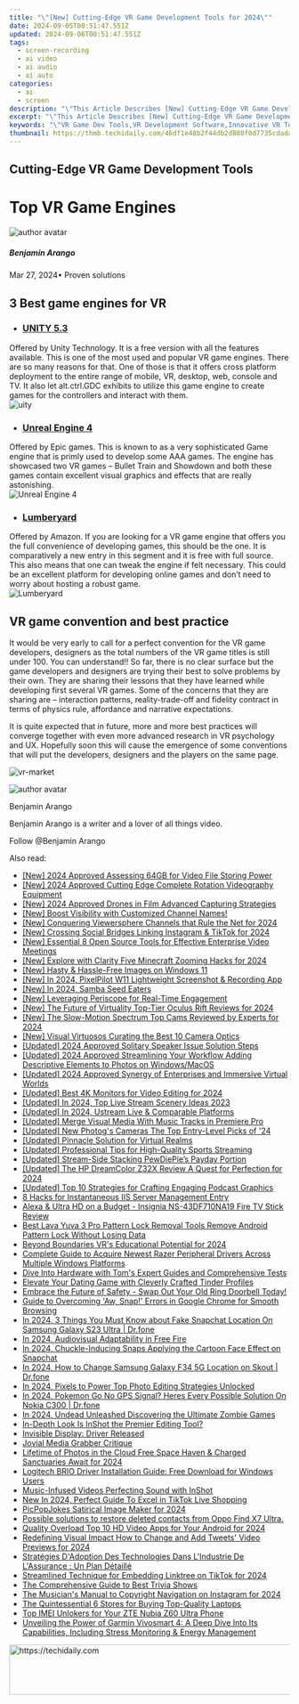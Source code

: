 ```yaml
---
title: "\"[New] Cutting-Edge VR Game Development Tools for 2024\""
date: 2024-09-05T00:51:47.551Z
updated: 2024-09-06T00:51:47.551Z
tags: 
  - screen-recording
  - ai video
  - ai audio
  - ai auto
categories: 
  - ai
  - screen
description: "\"This Article Describes [New] Cutting-Edge VR Game Development Tools for 2024\""
excerpt: "\"This Article Describes [New] Cutting-Edge VR Game Development Tools for 2024\""
keywords: "\"VR Game Dev Tools,VR Development Software,Innovative VR Tools,Leading VR Platforms,Advanced VR Development,Cutting-Edge VR Tech,Next-Gen VR Tools\""
thumbnail: https://thmb.techidaily.com/46df1e48b2f44db2d880f0d7735cdada8076c6dcb75637faff2a09a30c684309.jpg
---
```


## Cutting-Edge VR Game Development Tools

# Top VR Game Engines

![author avatar](https://images.wondershare.com/filmora/article-images/benjamin-arango-author.jpg)

##### Benjamin Arango

 Mar 27, 2024• Proven solutions

## 3 Best game engines for VR

* ### [UNITY 5.3]( https://unity3d.com/cn/unity/whats-new/unity-5.3 )  

 Offered by Unity Technology. It is a free version with all the features available. This is one of the most used and popular VR game engines. There are so many reasons for that. One of those is that it offers cross platform deployment to the entire range of mobile, VR, desktop, web, console and TV. It also let alt.ctrl.GDC exhibits to utilize this game engine to create games for the controllers and interact with them.  
![uity ](https://images.wondershare.com/filmora/resource/uity.jpg )

* ### [Unreal Engine 4]( https://www.unrealengine.com/zh-CN/what-is-unreal-engine-4 )  

 Offered by Epic games. This is known to as a very sophisticated Game engine that is primly used to develop some AAA games. The engine has showcased two VR games – Bullet Train and Showdown and both these games contain excellent visual graphics and effects that are really astonishing.  
![Unreal Engine 4 ](https://images.wondershare.com/filmora/resource/unreal-engine.jpg )

* ### [Lumberyard]( https://aws.amazon.com/cn/lumberyard/ )  

 Offered by Amazon. If you are looking for a VR game engine that offers you the full convenience of developing games, this should be the one. It is comparatively a new entry in this segment and it is free with full source. This also means that one can tweak the engine if felt necessary. This could be an excellent platform for developing online games and don’t need to worry about hosting a robust game.  
![Lumberyard ](https://images.wondershare.com/filmora/resource/lumberyard.jpg )

## VR game convention and best practice

 It would be very early to call for a perfect convention for the VR game developers, designers as the total numbers of the VR game titles is still under 100\. You can understand!! So far, there is no clear surface but the game developers and designers are trying their best to solve problems by their own. They are sharing their lessons that they have learned while developing first several VR games. Some of the concerns that they are sharing are – interaction patterns, reality-trade-off and fidelity contract in terms of physics rule, affordance and narrative expectations.

 It is quite expected that in future, more and more best practices will converge together with even more advanced research in VR psychology and UX. Hopefully soon this will cause the emergence of some conventions that will put the developers, designers and the players on the same page.

![ vr-market]( https://images.wondershare.com/filmora/resource/vr-market.jpg)

![author avatar](https://images.wondershare.com/filmora/article-images/benjamin-arango-author.jpg)

Benjamin Arango

Benjamin Arango is a writer and a lover of all things video.

Follow @Benjamin Arango


<ins class="adsbygoogle"
     style="display:block"
     data-ad-format="autorelaxed"
     data-ad-client="ca-pub-7571918770474297"
     data-ad-slot="1223367746"></ins>



<ins class="adsbygoogle"
     style="display:block"
     data-ad-client="ca-pub-7571918770474297"
     data-ad-slot="8358498916"
     data-ad-format="auto"
     data-full-width-responsive="true"></ins>


<span class="atpl-alsoreadstyle">Also read:</span>
<div><ul>
<li><a href="https://fox-friendly.techidaily.com/new-2024-approved-assessing-64gb-for-video-file-storing-power/"><u>[New] 2024 Approved  Assessing 64GB for Video File Storing Power</u></a></li>
<li><a href="https://fox-friendly.techidaily.com/new-2024-approved-cutting-edge-complete-rotation-videography-equipment/"><u>[New] 2024 Approved  Cutting Edge  Complete Rotation Videography Equipment</u></a></li>
<li><a href="https://fox-friendly.techidaily.com/new-2024-approved-drones-in-film-advanced-capturing-strategies/"><u>[New] 2024 Approved  Drones in Film  Advanced Capturing Strategies</u></a></li>
<li><a href="https://youtube-zero.techidaily.com/oost-visibility-with-customized-channel-names/"><u>[New] Boost Visibility with Customized Channel Names!</u></a></li>
<li><a href="https://youtube-zero.techidaily.com/onquering-viewersphere-channels-that-rule-the-net-for-2024/"><u>[New] Conquering Viewersphere  Channels that Rule the Net for 2024</u></a></li>
<li><a href="https://fox-friendly.techidaily.com/new-crossing-social-bridges-linking-instagram-and-tiktok-for-2024/"><u>[New] Crossing Social Bridges  Linking Instagram & TikTok for 2024</u></a></li>
<li><a href="https://desktop-recording.techidaily.com/new-essential-8-open-source-tools-for-effective-enterprise-video-meetings/"><u>[New] Essential 8 Open Source Tools for Effective Enterprise Video Meetings</u></a></li>
<li><a href="https://fox-friendly.techidaily.com/new-explore-with-clarity-five-minecraft-zooming-hacks-for-2024/"><u>[New] Explore with Clarity  Five Minecraft Zooming Hacks for 2024</u></a></li>
<li><a href="https://fox-friendly.techidaily.com/new-hasty-and-hassle-free-images-on-windows-11/"><u>[New] Hasty & Hassle-Free Images on Windows 11</u></a></li>
<li><a href="https://remote-screen-capture.techidaily.com/new-in-2024-pixelpilot-w11-lightweight-screenshot-and-recording-app/"><u>[New] In 2024, PixelPilot W11  Lightweight Screenshot & Recording App</u></a></li>
<li><a href="https://fox-friendly.techidaily.com/new-in-2024-samba-seed-eaters/"><u>[New] In 2024, Samba Seed Eaters</u></a></li>
<li><a href="https://fox-friendly.techidaily.com/new-leveraging-periscope-for-real-time-engagement/"><u>[New] Leveraging Periscope for Real-Time Engagement</u></a></li>
<li><a href="https://fox-friendly.techidaily.com/new-the-future-of-virtuality-top-tier-oculus-rift-reviews-for-2024/"><u>[New] The Future of Virtuality  Top-Tier Oculus Rift Reviews for 2024</u></a></li>
<li><a href="https://fox-friendly.techidaily.com/new-the-slow-motion-spectrum-top-cams-reviewed-by-experts-for-2024/"><u>[New] The Slow-Motion Spectrum  Top Cams Reviewed by Experts for 2024</u></a></li>
<li><a href="https://fox-friendly.techidaily.com/new-visual-virtuosos-curating-the-best-10-camera-optics/"><u>[New] Visual Virtuosos  Curating the Best 10 Camera Optics</u></a></li>
<li><a href="https://fox-friendly.techidaily.com/updated-2024-approved-solitary-speaker-issue-solution-steps/"><u>[Updated] 2024 Approved  Solitary Speaker Issue  Solution Steps</u></a></li>
<li><a href="https://fox-friendly.techidaily.com/updated-2024-approved-streamlining-your-workflow-adding-descriptive-elements-to-photos-on-windowsmacos/"><u>[Updated] 2024 Approved  Streamlining Your Workflow  Adding Descriptive Elements to Photos on Windows/MacOS</u></a></li>
<li><a href="https://fox-friendly.techidaily.com/updated-2024-approved-synergy-of-enterprises-and-immersive-virtual-worlds/"><u>[Updated] 2024 Approved  Synergy of Enterprises and Immersive Virtual Worlds</u></a></li>
<li><a href="https://fox-friendly.techidaily.com/updated-best-4k-monitors-for-video-editing-for-2024/"><u>[Updated] Best 4K Monitors for Video Editing for 2024</u></a></li>
<li><a href="https://fox-friendly.techidaily.com/updated-in-2024-top-live-stream-scenery-ideas-2023/"><u>[Updated] In 2024, Top Live Stream Scenery Ideas 2023</u></a></li>
<li><a href="https://article-tips.techidaily.com/updated-in-2024-ustream-live-and-comparable-platforms/"><u>[Updated] In 2024, Ustream Live & Comparable Platforms</u></a></li>
<li><a href="https://fox-friendly.techidaily.com/updated-merge-visual-media-with-music-tracks-in-premiere-pro/"><u>[Updated] Merge Visual Media With Music Tracks in Premiere Pro</u></a></li>
<li><a href="https://fox-friendly.techidaily.com/updated-new-photogs-cameras-the-top-entry-level-picks-of-24/"><u>[Updated] New Photog's Cameras  The Top Entry-Level Picks of '24</u></a></li>
<li><a href="https://extra-approaches.techidaily.com/updated-pinnacle-solution-for-virtual-realms/"><u>[Updated] Pinnacle Solution for Virtual Realms</u></a></li>
<li><a href="https://on-screen-recording.techidaily.com/updated-professional-tips-for-high-quality-sports-streaming/"><u>[Updated] Professional Tips for High-Quality Sports Streaming</u></a></li>
<li><a href="https://fox-friendly.techidaily.com/updated-stream-side-stacking-pewdiepies-payday-portion/"><u>[Updated] Stream-Side Stacking  PewDiePie’s Payday Portion</u></a></li>
<li><a href="https://fox-friendly.techidaily.com/updated-the-hp-dreamcolor-z32x-review-a-quest-for-perfection-for-2024/"><u>[Updated] The HP DreamColor Z32X Review  A Quest for Perfection for 2024</u></a></li>
<li><a href="https://fox-friendly.techidaily.com/updated-top-10-strategies-for-crafting-engaging-podcast-graphics/"><u>[Updated] Top 10 Strategies for Crafting Engaging Podcast Graphics</u></a></li>
<li><a href="https://win11-tips.techidaily.com/8-hacks-for-instantaneous-iis-server-management-entry/"><u>8 Hacks for Instantaneous IIS Server Management Entry</u></a></li>
<li><a href="https://buynow-tips.techidaily.com/alexa-and-ultra-hd-on-a-budget-insignia-ns-43df710na19-fire-tv-stick-review/"><u>Alexa & Ultra HD on a Budget - Insignia NS-43DF710NA19 Fire TV Stick Review</u></a></li>
<li><a href="https://android-unlock.techidaily.com/best-lava-yuva-3-pro-pattern-lock-removal-tools-remove-android-pattern-lock-without-losing-data-by-drfone-android/"><u>Best Lava Yuva 3 Pro Pattern Lock Removal Tools Remove Android Pattern Lock Without Losing Data</u></a></li>
<li><a href="https://extra-tips.techidaily.com/beyond-boundaries-vrs-educational-potential-for-2024/"><u>Beyond Boundaries  VR's Educational Potential for 2024</u></a></li>
<li><a href="https://win-dash.techidaily.com/complete-guide-to-acquire-newest-razer-peripheral-drivers-across-multiple-windows-platforms/"><u>Complete Guide to Acquire Newest Razer Peripheral Drivers Across Multiple Windows Platforms</u></a></li>
<li><a href="https://hardware-tips.techidaily.com/dive-into-hardware-with-toms-expert-guides-and-comprehensive-tests/"><u>Dive Into Hardware with Tom's Expert Guides and Comprehensive Tests</u></a></li>
<li><a href="https://fox-friendly.techidaily.com/elevate-your-dating-game-with-cleverly-crafted-tinder-profiles/"><u>Elevate Your Dating Game with Cleverly Crafted Tinder Profiles</u></a></li>
<li><a href="https://hardware-reviews.techidaily.com/embrace-the-future-of-safety-swap-out-your-old-ring-doorbell-today/"><u>Embrace the Future of Safety - Swap Out Your Old Ring Doorbell Today!</u></a></li>
<li><a href="https://win-howtos.techidaily.com/guide-to-overcoming-aw-snap-errors-in-google-chrome-for-smooth-browsing/"><u>Guide to Overcoming 'Aw, Snap!' Errors in Google Chrome for Smooth Browsing</u></a></li>
<li><a href="https://location-social.techidaily.com/in-2024-3-things-you-must-know-about-fake-snapchat-location-on-samsung-galaxy-s23-ultra-drfone-by-drfone-virtual-android/"><u>In 2024, 3 Things You Must Know about Fake Snapchat Location On Samsung Galaxy S23 Ultra | Dr.fone</u></a></li>
<li><a href="https://fox-friendly.techidaily.com/in-2024-audiovisual-adaptability-in-free-fire/"><u>In 2024, Audiovisual Adaptability in Free Fire</u></a></li>
<li><a href="https://extra-information.techidaily.com/in-2024-chuckle-inducing-snaps-applying-the-cartoon-face-effect-on-snapchat/"><u>In 2024, Chuckle-Inducing Snaps  Applying the Cartoon Face Effect on Snapchat</u></a></li>
<li><a href="https://location-social.techidaily.com/in-2024-how-to-change-samsung-galaxy-f34-5g-location-on-skout-drfone-by-drfone-virtual-android/"><u>In 2024, How to Change Samsung Galaxy F34 5G Location on Skout | Dr.fone</u></a></li>
<li><a href="https://fox-friendly.techidaily.com/in-2024-pixels-to-power-top-photo-editing-strategies-unlocked/"><u>In 2024, Pixels to Power  Top Photo Editing Strategies Unlocked</u></a></li>
<li><a href="https://android-pokemon-go.techidaily.com/in-2024-pokemon-go-no-gps-signal-heres-every-possible-solution-on-nokia-c300-drfone-by-drfone-virtual-android/"><u>In 2024, Pokemon Go No GPS Signal? Heres Every Possible Solution On Nokia C300 | Dr.fone</u></a></li>
<li><a href="https://video-screen-grab.techidaily.com/in-2024-undead-unleashed-discovering-the-ultimate-zombie-games/"><u>In 2024, Undead Unleashed  Discovering the Ultimate Zombie Games</u></a></li>
<li><a href="https://fox-friendly.techidaily.com/in-depth-look-is-inshot-the-premier-editing-tool/"><u>In-Depth Look  Is InShot the Premier Editing Tool?</u></a></li>
<li><a href="https://graphic-issues.techidaily.com/invisible-display-driver-released/"><u>Invisible Display: Driver Released</u></a></li>
<li><a href="https://fox-friendly.techidaily.com/jovial-media-grabber-critique/"><u>Jovial Media Grabber Critique</u></a></li>
<li><a href="https://fox-friendly.techidaily.com/lifetime-of-photos-in-the-cloud-free-space-haven-and-charged-sanctuaries-await-for-2024/"><u>Lifetime of Photos in the Cloud  Free Space Haven & Charged Sanctuaries Await for 2024</u></a></li>
<li><a href="https://driver-download.techidaily.com/logitech-brio-driver-installation-guide-free-download-for-windows-users/"><u>Logitech BRIO Driver Installation Guide: Free Download for Windows Users</u></a></li>
<li><a href="https://fox-friendly.techidaily.com/music-infused-videos-perfecting-sound-with-inshot/"><u>Music-Infused Videos  Perfecting Sound with InShot</u></a></li>
<li><a href="https://ai-live-streaming.techidaily.com/new-in-2024-perfect-guide-to-excel-in-tiktok-live-shopping/"><u>New In 2024, Perfect Guide To Excel in TikTok Live Shopping</u></a></li>
<li><a href="https://fox-friendly.techidaily.com/picpopjokes-satirical-image-maker-for-2024/"><u>PicPopJokes  Satirical Image Maker for 2024</u></a></li>
<li><a href="https://review-topics.techidaily.com/possible-solutions-to-restore-deleted-contacts-from-oppo-find-x7-ultra-by-fonelab-android-recover-contacts/"><u>Possible solutions to restore deleted contacts from Oppo Find X7 Ultra.</u></a></li>
<li><a href="https://fox-friendly.techidaily.com/quality-overload-top-10-hd-video-apps-for-your-android-for-2024/"><u>Quality Overload  Top 10 HD Video Apps for Your Android for 2024</u></a></li>
<li><a href="https://twitter-videos.techidaily.com/redefining-visual-impact-how-to-change-and-add-tweets-video-previews-for-2024/"><u>Redefining Visual Impact  How to Change and Add Tweets' Video Previews for 2024</u></a></li>
<li><a href="https://some-tips.techidaily.com/strategies-dadoption-des-technologies-dans-lindustrie-de-lassurance-un-plan-detaille/"><u>Stratégies D'Adoption Des Technologies Dans L'Industrie De L'Assurance : Un Plan Détaillé</u></a></li>
<li><a href="https://fox-friendly.techidaily.com/streamlined-technique-for-embedding-linktree-on-tiktok-for-2024/"><u>Streamlined Technique for Embedding Linktree on TikTok for 2024</u></a></li>
<li><a href="https://fox-friendly.techidaily.com/the-comprehensive-guide-to-best-trivia-shows/"><u>The Comprehensive Guide to Best Trivia Shows</u></a></li>
<li><a href="https://instagram-video-files.techidaily.com/the-musicians-manual-to-copyright-navigation-on-instagram-for-2024/"><u>The Musician's Manual to Copyright Navigation on Instagram for 2024</u></a></li>
<li><a href="https://buynow-reviews.techidaily.com/the-quintessential-6-stores-for-buying-top-quality-laptops/"><u>The Quintessential 6 Stores for Buying Top-Quality Laptops</u></a></li>
<li><a href="https://sim-unlock.techidaily.com/top-imei-unlokers-for-your-zte-nubia-z60-ultra-phone-by-drfone-android/"><u>Top IMEI Unlokers for Your ZTE Nubia Z60 Ultra Phone</u></a></li>
<li><a href="https://buynow-info.techidaily.com/unveiling-the-power-of-garmin-vivosmart-4-a-deep-dive-into-its-capabilities-including-stress-monitoring-and-energy-management/"><u>Unveiling the Power of Garmin Vivosmart 4: A Deep Dive Into Its Capabilities, Including Stress Monitoring & Energy Management</u></a></li>
</ul></div>

<!-- affiliate ads begin -->
<a href="https://appsumo.8odi.net/c/5597632/2002019/7443" target="_top" id="2002019">
  <img src="//a.impactradius-go.com/display-ad/7443-2002019" border="0" alt="https://techidaily.com" width="728" height="90"/>
</a>
<img height="0" width="0" src="https://appsumo.8odi.net/i/5597632/2002019/7443" style="position:absolute;visibility:hidden;" border="0" />
<!-- affiliate ads end -->